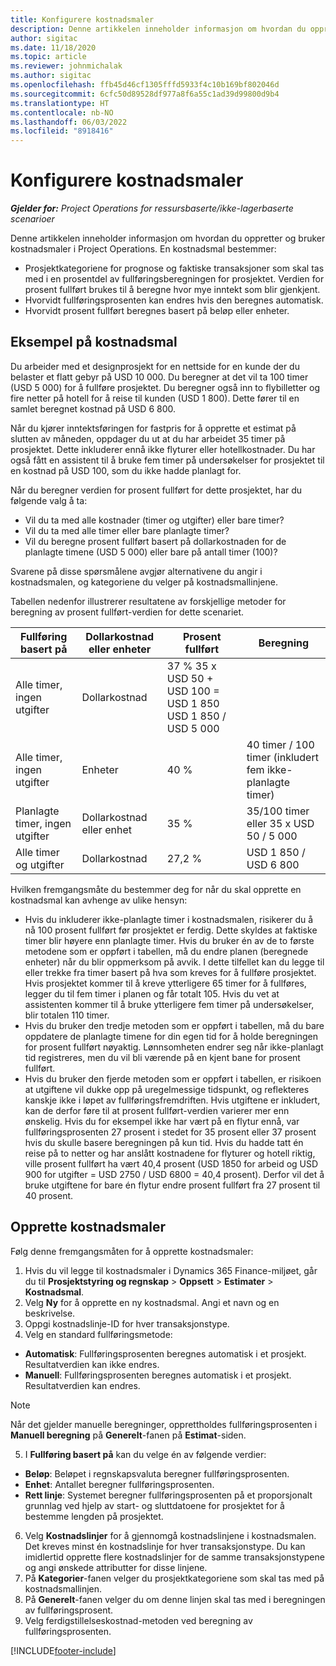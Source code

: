 ```yaml
---
title: Konfigurere kostnadsmaler
description: Denne artikkelen inneholder informasjon om hvordan du oppretter og bruker kostnadsmaler i Project Operations.
author: sigitac
ms.date: 11/18/2020
ms.topic: article
ms.reviewer: johnmichalak
ms.author: sigitac
ms.openlocfilehash: ffb45d46cf1305fffd5933f4c10b169bf802046d
ms.sourcegitcommit: 6cfc50d89528df977a8f6a55c1ad39d99800d9b4
ms.translationtype: HT
ms.contentlocale: nb-NO
ms.lasthandoff: 06/03/2022
ms.locfileid: "8918416"
---
```

# <a name="set-up-cost-templates"></a>Konfigurere kostnadsmaler

_**Gjelder for:** Project Operations for ressursbaserte/ikke-lagerbaserte scenarioer_


Denne artikkelen inneholder informasjon om hvordan du oppretter og bruker kostnadsmaler i Project Operations. En kostnadsmal bestemmer:

- Prosjektkategoriene for prognose og faktiske transaksjoner som skal tas med i en prosentdel av fullføringsberegningen for prosjektet. Verdien for prosent fullført brukes til å beregne hvor mye inntekt som blir gjenkjent.
- Hvorvidt fullføringsprosenten kan endres hvis den beregnes automatisk.
- Hvorvidt prosent fullført beregnes basert på beløp eller enheter.

## <a name="cost-template-example"></a>Eksempel på kostnadsmal

Du arbeider med et designprosjekt for en nettside for en kunde der du belaster et flatt gebyr på USD 10 000. Du beregner at det vil ta 100 timer (USD 5 000) for å fullføre prosjektet. Du beregner også inn to flybilletter og fire netter på hotell for å reise til kunden (USD 1 800). Dette fører til en samlet beregnet kostnad på USD 6 800.

Når du kjører inntektsføringen for fastpris for å opprette et estimat på slutten av måneden, oppdager du ut at du har arbeidet 35 timer på prosjektet. Dette inkluderer ennå ikke flyturer eller hotellkostnader. Du har også fått en assistent til å bruke fem timer på undersøkelser for prosjektet til en kostnad på USD 100, som du ikke hadde planlagt for.

Når du beregner verdien for prosent fullført for dette prosjektet, har du følgende valg å ta:

- Vil du ta med alle kostnader (timer og utgifter) eller bare timer?
- Vil du ta med alle timer eller bare planlagte timer?
- Vil du beregne prosent fullført basert på dollarkostnaden for de planlagte timene (USD 5 000) eller bare på antall timer (100)?

Svarene på disse spørsmålene avgjør alternativene du angir i kostnadsmalen, og kategoriene du velger på kostnadsmallinjene.

Tabellen nedenfor illustrerer resultatene av forskjellige metoder for beregning av prosent fullført-verdien for dette scenariet.

| Fullføring basert på | Dollarkostnad eller enheter | Prosent fullført | Beregning |
| --- | --- | --- | --- |
| Alle timer, ingen utgifter | Dollarkostnad | 37 % 35 x USD 50 + USD 100 = USD 1 850 USD 1 850 / USD 5 000 |
| Alle timer, ingen utgifter | Enheter | 40 % | 40 timer / 100 timer (inkludert fem ikke-planlagte timer) |
| Planlagte timer, ingen utgifter | Dollarkostnad eller enhet | 35 % | 35/100 timer eller 35 x USD 50 / 5 000 |
| Alle timer og utgifter | Dollarkostnad | 27,2 % | USD 1 850 / USD 6 800 |

Hvilken fremgangsmåte du bestemmer deg for når du skal opprette en kostnadsmal kan avhenge av ulike hensyn:

- Hvis du inkluderer ikke-planlagte timer i kostnadsmalen, risikerer du å nå 100 prosent fullført før prosjektet er ferdig. Dette skyldes at faktiske timer blir høyere enn planlagte timer. Hvis du bruker én av de to første metodene som er oppført i tabellen, må du endre planen (beregnede enheter) når du blir oppmerksom på avvik. I dette tilfellet kan du legge til eller trekke fra timer basert på hva som kreves for å fullføre prosjektet. Hvis prosjektet kommer til å kreve ytterligere 65 timer for å fullføres, legger du til fem timer i planen og får totalt 105. Hvis du vet at assistenten kommer til å bruke ytterligere fem timer på undersøkelser, blir totalen 110 timer.
- Hvis du bruker den tredje metoden som er oppført i tabellen, må du bare oppdatere de planlagte timene for din egen tid for å holde beregningen for prosent fullført nøyaktig. Lønnsomheten endrer seg når ikke-planlagt tid registreres, men du vil bli værende på en kjent bane for prosent fullført.
- Hvis du bruker den fjerde metoden som er oppført i tabellen, er risikoen at utgiftene vil dukke opp på uregelmessige tidspunkt, og reflekteres kanskje ikke i løpet av fullføringsfremdriften. Hvis utgiftene er inkludert, kan de derfor føre til at prosent fullført-verdien varierer mer enn ønskelig. Hvis du for eksempel ikke har vært på en flytur ennå, var fullføringsprosenten 27 prosent i stedet for 35 prosent eller 37 prosent hvis du skulle basere beregningen på kun tid. Hvis du hadde tatt én reise på to netter og har anslått kostnadene for flyturer og hotell riktig, ville prosent fullført ha vært 40,4 prosent (USD 1850 for arbeid og USD 900 for utgifter = USD 2750 / USD 6800 = 40,4 prosent). Derfor vil det å bruke utgiftene for bare én flytur endre prosent fullført fra 27 prosent til 40 prosent.

## <a name="create-cost-templates"></a>Opprette kostnadsmaler
Følg denne fremgangsmåten for å opprette kostnadsmaler:

1. Hvis du vil legge til kostnadsmaler i Dynamics 365 Finance-miljøet, går du til **Prosjektstyring og regnskap** > **Oppsett** > **Estimater** > **Kostnadsmal**.
2. Velg **Ny** for å opprette en ny kostnadsmal. Angi et navn og en beskrivelse.
3. Oppgi kostnadslinje-ID for hver transaksjonstype.
4. Velg en standard fullføringsmetode:

  - **Automatisk**: Fullføringsprosenten beregnes automatisk i et prosjekt. Resultatverdien kan ikke endres.
  - **Manuell**: Fullføringsprosenten beregnes automatisk i et prosjekt. Resultatverdien kan endres.

  > [!NOTE]
  > Når det gjelder manuelle beregninger, opprettholdes fullføringsprosenten i **Manuell beregning** på **Generelt**-fanen på **Estimat**-siden.

5. I **Fullføring basert på** kan du velge én av følgende verdier:

  - **Beløp**: Beløpet i regnskapsvaluta beregner fullføringsprosenten.
  - **Enhet**: Antallet beregner fullføringsprosenten.
  - **Rett linje**: Systemet beregner fullføringsprosenten på et proporsjonalt grunnlag ved hjelp av start- og sluttdatoene for prosjektet for å bestemme lengden på prosjektet.

6. Velg **Kostnadslinjer** for å gjennomgå kostnadslinjene i kostnadsmalen. Det kreves minst én kostnadslinje for hver transaksjonstype. Du kan imidlertid opprette flere kostnadslinjer for de samme transaksjonstypene og angi ønskede attributter for disse linjene.
7. På **Kategorier**-fanen velger du prosjektkategoriene som skal tas med på kostnadsmallinjen.
8. På **Generelt**-fanen velger du om denne linjen skal tas med i beregningen av fullføringsprosent.
9. Velg ferdigstillelseskostnad-metoden ved beregning av fullføringsprosenten.


[!INCLUDE[footer-include](../includes/footer-banner.md)]